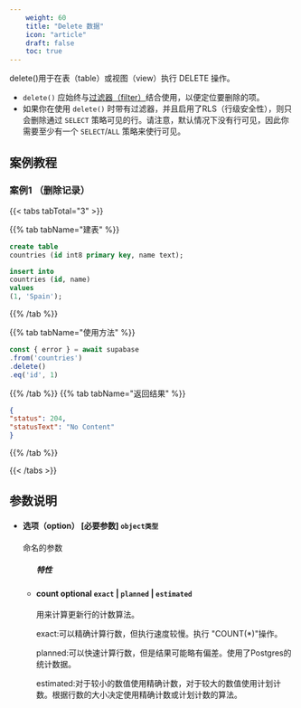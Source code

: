 ```yaml
---
    weight: 60
    title: "Delete 数据"
    icon: "article"
    draft: false
    toc: true
---
```


delete()用于在表（table）或视图（view）执行 DELETE 操作。

* `delete()` 应始终与[过滤器（filter）](/docs/app/SDKdocs/WeChatSdk/database/using-filters)结合使用，以便定位要删除的项。
* 如果你在使用 `delete()` 时带有过滤器，并且启用了RLS（行级安全性），则只会删除通过  `SELECT` 策略可见的行。请注意，默认情况下没有行可见，因此你需要至少有一个 `SELECT`/`ALL` 策略来使行可见。


## 案例教程

### 案例1 （删除记录）

{{< tabs tabTotal="3" >}}
 

{{% tab tabName="建表" %}}



  ```sql
create table
  countries (id int8 primary key, name text);

insert into
  countries (id, name)
values
  (1, 'Spain');
  ```



{{% /tab %}}

{{% tab tabName="使用方法" %}}



  ```ts
const { error } = await supabase
  .from('countries')
  .delete()
  .eq('id', 1)
  ```



{{% /tab %}}
{{% tab tabName="返回结果" %}}



  ```json
{
  "status": 204,
  "statusText": "No Content"
}
  ```


{{% /tab %}}

{{< /tabs >}}





## 参数说明


<ul className="method-list-group">
  
<li className="method-list-item">
  <h4 className="method-list-item-label">
    <span className="method-list-item-label-name">
      选项（option）
    </span>
    <span className="method-list-item-label-badge required">
      [必要参数]
    </span>
    <span className="method-list-item-validation">
      <code>object类型</code>
    </span>
  </h4>
  <div class="method-list-item-description">

命名的参数

  </div>
  
<ul className="method-list-group">
  <h5 class="method-list-title method-list-title-isChild expanded">特性</h5>

<li className="method-list-item">
  <h4 className="method-list-item-label">
    <span className="method-list-item-label-name">
      count
    </span>
    <span className="method-list-item-label-badge false">
      optional
    </span>
    <span className="method-list-item-validation">
      <code>exact</code> | <code>planned</code> | <code>estimated</code>
    </span>
  </h4>
  <div class="method-list-item-description">

用来计算更新行的计数算法。

exact:可以精确计算行数，但执行速度较慢。执行 "COUNT(*)"操作。

planned:可以快速计算行数，但是结果可能略有偏差。使用了Postgres的统计数据。

estimated:对于较小的数值使用精确计数，对于较大的数值使用计划计数。根据行数的大小决定使用精确计数或计划计数的算法。

  </div>
  
</li>

</ul>

</li>

</ul>
